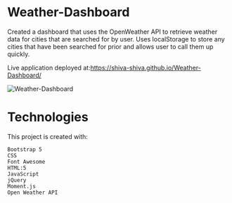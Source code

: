 # Weather-Dashboard

Created a dashboard that uses the OpenWeather API to retrieve weather data for cities that are searched for by user. Uses localStorage to store any cities that have been searched for prior and allows user to call them up quickly.

Live application deployed at:https://shiva-shiva.github.io/Weather-Dashboard/


 ![Weather-Dashboard](./asset/start-code.png)

# Technologies
  This project is created with:

    Bootstrap 5
    CSS
    Font Awesome
    HTML:5
    JavaScript
    jQuery
    Moment.js
    Open Weather API